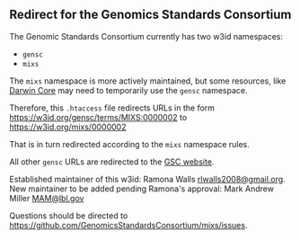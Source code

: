 ## Redirect for the Genomics Standards Consortium

The Genomic Standards Consortium currently has two w3id namespaces:
- `gensc`
- `mixs`

The `mixs` namespace is more actively maintained, but some resources, like [Darwin Core](https://dwc.tdwg.org/) may need to temporarily use the `gensc` namespace.

Therefore, this `.htaccess` file redirects URLs in the form https://w3id.org/gensc/terms/MIXS:0000002 to https://w3id.org/mixs/0000002

That is in turn redirected according to the `mixs` namespace rules.

All other `gensc` URLs are redirected to the [GSC website](https://www.gensc.org/).

Established maintainer of this w3id: Ramona Walls rlwalls2008@gmail.org.
New maintainer to be added pending Ramona's approval: Mark Andrew Miller MAM@lbl.gov

Questions should be directed to https://github.com/GenomicsStandardsConsortium/mixs/issues.
